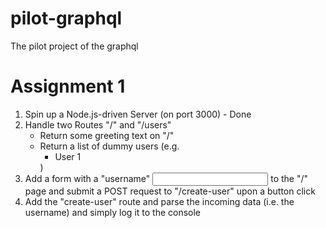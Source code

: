 # pilot-graphql
The pilot project of the graphql


# Assignment 1
1. Spin up a Node.js-driven Server (on port 3000) - Done
2. Handle two Routes "/" and "/users"
    - Return some greeting text on "/"
    - Return a list of dummy users (e.g. <ul><li>User 1</li></ul>)
3. Add a form with a "username" <input> to the "/" page and submit a POST request to "/create-user"
   upon  a button click
4. Add the "create-user" route and parse the incoming data (i.e. the username) and simply log it to
   the console